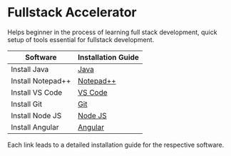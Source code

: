 # Fullstack Accelerator

Helps beginner in the process of learning full stack development, quick setup of tools essential for fullstack development.

| Software         | Installation Guide |
|-----------------|-------------------|
| Install Java    | [Java](./java) |
| Install Notepad++ | [Notepad++](./notepadpp) |
| Install VS Code | [VS Code](./vscode.md) |
| Install Git     | [Git](./git.md) |
| Install Node JS | [Node JS](./nodejs.md) |
| Install Angular | [Angular](./angular.md) |

Each link leads to a detailed installation guide for the respective software.